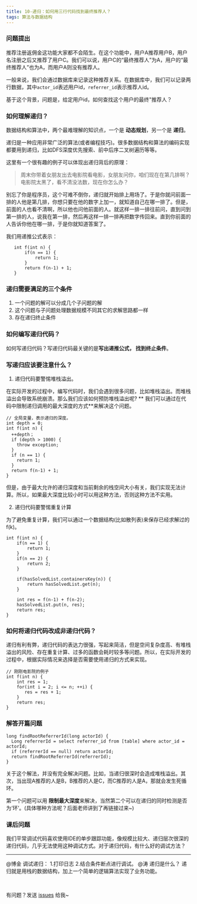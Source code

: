 ```yaml
---
title: 10-递归：如何用三行代码找到最终推荐人？
tags: 算法与数据结构
---
```


### 问题提出

推荐注册返佣金这功能大家都不会陌生。在这个功能中，用户A推荐用户B，用户名注册之后又推荐了用户C。我们可以说，用户C的“最终推荐人”为A，用户的“最终推荐人”也为A，而用户A则没有推荐人。  

一般来说，我们会通过数据库来记录这种推荐关系。在数据库中，我们可以记录两行数据，其中`actor_id`表述用户id，`referrer_id`表示推荐人id。  

基于这个背景，问题是，给定用户id，如何查找这个用户的最终"推荐人？  

### 如何理解递归？

数据结构和算法中，两个最难理解的知识点，一个是 **动态规划**，另一个是 **递归**。  

递归是一种应用非常广泛的算法(或者编程技巧)。很多数据结构和算法的编码实现都要用到递归，比如DFS深度优先搜索、前中后序二叉树遍历等等。  

这里有一个很有趣的例子可以体现出递归背后的原理：
> 周末你带着女朋友出去电影院看电影，女朋友问你，咱们现在在第几排啊？电影院太黑了，看不清没法数，现在你怎么办？

别忘了你是程序员，这个可难不倒你，递归就开始排上用场了。于是你就问前面一排的人他是第几排，你想只要在他的数字上加一，就知道自己在哪一排了。但是，前面的人也看不清啊，所以他也问他前面的人。就这样一排一排往前问，直到问到第一排的人，说我在第一排，然后再这样一排一排再把数字传回来。直到你前面的人告诉你他在哪一排，于是你就知道答案了。  

我们用递推公式表示：  
```
   int f(int n) {
       if(n == 1) {
           return 1;
       } 
       return f(n-1) + 1;
   }
```

### 递归需要满足的三个条件

1. 一个问题的解可以分成几个子问题的解
2. 这个问题与子问题处理数据规模不同其它的求解思路都一样
3. 存在递归终止条件

### 如何编写递归代码？

如何写递归代码？写递归代码最关键的是**写出递推公式， 找到终止条件**。  

### 写递归应该要注意什么？

1. 递归代码要警惕堆栈溢出。  

在实际开发的过程中，编写代码时，我们会遇到很多问题，比如堆栈溢出。而堆栈溢出会导致系统崩溃。那么我们应该如何预防堆栈溢出呢? ** 我们可以通过在代码中限制递归调用的最大深度的方式**来解决这个问题。  

```
// 全局变量，表示递归的深度。
int depth = 0;
int f(int n) {
  ++depth；
  if (depth > 1000) {
    throw exception;
  }
  if (n == 1) {
    return 1;
  }
  return f(n-1) + 1;
}
```

但是，由于最大允许的递归深度和当前剩余的栈空间大小有关，我们实现无法计算。所以，如果最大深度比较小时可以用这种方法，否则这种方法不实用。  

2. 递归代码要警惕重复计算

为了避免重复计算，我们可以通过一个数据结构(比如散列表)来保存已经求解过的f(k)。  

```
int f(int n) {
    if(n == 1) {
        return 1;
    }
    if(n == 2) {
        return 2;
    }
    
    if(hasSolvedList.containersKey(n)) {
        return hasSolvedList.get(n);
    }
    
    int res = f(n-1) + f(n-2);
    hasSolvedList.put(n, res);
    return res;
}
```

### 如何将递归代码改成非递归代码？

递归有利有弊，递归代码的表达力很强，写起来简洁，但是空间复杂度高、有堆栈溢出的风险、存在重复计算、过多的函数会耗时较多等问题。所以，在实际开发的过程中，根据实际情况来选择是否需要使用递归的方式来实现。  

```
// 刚刚电影院的例子
int f(int n) {
    int res = 1;
    for(int i = 2; i <= n; ++i) {
       res = res + 1;
    } 
    return res;
}
```

### 解答开篇问题

```
long findRootReferrerId(long actorId) {
  Long referrerId = select referrer_id from [table] where actor_id = actorId;
  if (referrerId == null) return actorId;
  return findRootReferrerId(referrerId);
}

```

关于这个解法，并没有完全解决问题。比如，当递归很深时会造成堆栈溢出。其次，当出现A推荐的人是B，B推荐的人是C，而C推荐的人是A，那就会发生死循环。  

第一个问题可以用 **限制最大深度**来解决，当然第二个可以在递归的同时检测是否为‘环’。(具体哪种方法呢？后面老师讲到了再链接过来~)  

### 课后问题

我们平常调试代码喜欢使用IDE的单步跟踪功能，像规模比较大、递归层次很深的递归代码，几乎无法使用这种调试方式。对于递归代码，有什么好的调试方法？  

---
@博金
调试递归：
1.打印日志
2.结合条件断点进行调试。
@涛
递归是什么？
递归就是用栈的数据结构，加上一个简单的逻辑算法实现了业务功能。

<br>

有问题？发送 [issues](http://syt-honey.github.io/about/) 给我~
